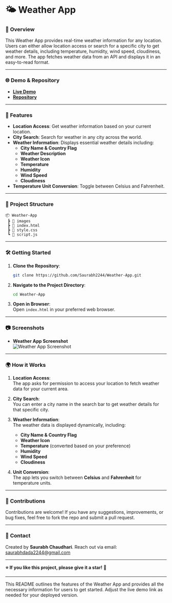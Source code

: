 

# 🌤️ **Weather App**

### 📖 **Overview**  
This Weather App provides real-time weather information for any location. Users can either allow location access or search for a specific city to get weather details, including temperature, humidity, wind speed, cloudiness, and more. The app fetches weather data from an API and displays it in an easy-to-read format.

---

### 🌐 **Demo & Repository**  
- **[Live Demo](https://cloud-compass-app.netlify.app/)**  
- **[Repository](https://github.com/Saurabh2244/Weather-App)**  

---

### 🌟 **Features**  
- **Location Access**: Get weather information based on your current location.  
- **City Search**: Search for weather in any city across the world.  
- **Weather Information**: Displays essential weather details including:  
  - **City Name & Country Flag**  
  - **Weather Description**  
  - **Weather Icon**  
  - **Temperature**  
  - **Humidity**  
  - **Wind Speed**  
  - **Cloudiness**  
- **Temperature Unit Conversion**: Toggle between Celsius and Fahrenheit.  

---

### 📂 **Project Structure**  
```
📦 Weather-App  
 ┣ 📂 images  
 ┣ 📜 index.html  
 ┣ 📜 style.css  
 ┗ 📜 script.js  
```  

---

### 🛠️ **Getting Started**  

1. **Clone the Repository**:  
   ```bash  
   git clone https://github.com/Saurabh2244/Weather-App.git  
   ```  

2. **Navigate to the Project Directory**:  
   ```bash  
   cd Weather-App  
   ```  

3. **Open in Browser**:  
   Open `index.html` in your preferred web browser.  

---

### 📷 **Screenshots**  
- **Weather App Screenshot**  
  ![Weather App Screenshot](images/screenshot1.png)  

---

### 🌍 **How it Works**  

1. **Location Access**:  
   The app asks for permission to access your location to fetch weather data for your current area.  
   
2. **City Search**:  
   You can enter a city name in the search bar to get weather details for that specific city.  

3. **Weather Information**:  
   The weather data is displayed dynamically, including:
   - **City Name & Country Flag**
   - **Weather Icon**
   - **Temperature** (converted based on your preference)
   - **Humidity**  
   - **Wind Speed**  
   - **Cloudiness**  

4. **Unit Conversion**:  
   The app lets you switch between **Celsius** and **Fahrenheit** for temperature units.

---

### 🤝 **Contributions**  
Contributions are welcome! If you have any suggestions, improvements, or bug fixes, feel free to fork the repo and submit a pull request.  

---

### 📧 **Contact**  
Created by **Saurabh Chaudhari**. Reach out via email: [saurabhdada2244@gmail.com](mailto:saurabhdada2244@gmail.com)  

---  

**⭐ If you like this project, please give it a star!** 🌟  

---

This README outlines the features of the Weather App and provides all the necessary information for users to get started. Adjust the live demo link as needed for your deployed version.
